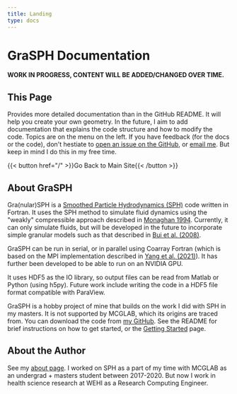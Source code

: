 ```yaml
---
title: Landing
type: docs
---
```


# GraSPH Documentation

**WORK IN PROGRESS, CONTENT WILL BE ADDED/CHANGED OVER TIME.**

## This Page
Provides more detailed documentation than in the GitHub README. It will help you create your own geometry. In the future, I aim to add documentation that explains the code structure and how to modify the code. Topics are on the menu on the left. If you have feedback (for the docs or the code), don't hestiate to [open an issue on the GitHub](https://github.com/edoyango/GraSPH/issues/new), or [email me](mailto://edward_yang_125@hotmail.com). But keep in mind I do this in my free time.

{{< button href="/" >}}Go Back to Main Site{{< /button >}}

## About GraSPH
Gra(nular)SPH is a [Smoothed Particle Hydrodynamics (SPH)](https://doi.org/10.1093%2Fmnras%2F181.3.375) code written in Fortran. It uses the SPH method to simulate fluid dynamics using the "weakly" compressible approach described in [Monaghan 1994](https://doi.org/10.1006/jcph.1994.1034). Currently, it can only simulate fluids, but will be developed in the future to incorporate simple granular models such as that described in [Bui et al. (2008)](https://doi.org/10.1002/nag.688). 

GraSPH can be run in serial, or in parallel using Coarray Fortran (which is based on the MPI implementation described in [Yang et al. (2021)](https://doi.org/10.1016/j.compgeo.2020.103474)). It has further been developed to be able to run on an NVIDIA GPU.

It uses HDF5 as the IO library, so output files can be read from Matlab or Python (using h5py). Future work include writing the code in a HDF5 file format compatible with ParaView.

GraSPH is a hobby project of mine that builds on the work I did with SPH in my masters. It is not supported by MCGLAB, which its origins are traced from. You can download the code from [my GitHub](https://github.com/edoyango/GraSPH). See the README for brief instructions on how to get started, or the [Getting Started](/docs/docs/start) page.

## About the Author
See my [about page](https://ed-yang.com/about). I worked on SPH as a part of my time with MCGLAB as an undergrad + masters student between 2017-2020. But now I work in health science research at WEHI as a Research Computing Engineer.
